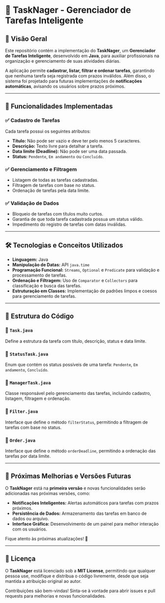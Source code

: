 # 📌 TaskNager - Gerenciador de Tarefas Inteligente

## 📍 Visão Geral

Este repositório contém a implementação do **TaskNager**, um **Gerenciador de Tarefas Inteligente**, desenvolvido em **Java**, para auxiliar profissionais na organização e gerenciamento de suas atividades diárias. 

A aplicação permite **cadastrar, listar, filtrar e ordenar tarefas**, garantindo que nenhuma tarefa seja registrada com prazos inválidos. Além disso, o sistema foi projetado para futuras implementações de **notificações automáticas**, avisando os usuários sobre prazos próximos.

---

## 🚀 Funcionalidades Implementadas

### ✅ Cadastro de Tarefas  
Cada tarefa possui os seguintes atributos:
- **Título:** Não pode ser vazio e deve ter pelo menos 5 caracteres.
- **Descrição:** Texto livre para detalhar a tarefa.
- **Data limite (Deadline):** Não pode ser uma data passada.
- **Status:** `Pendente`, `Em andamento` ou `Concluído`.

### ✅ Gerenciamento e Filtragem  
- Listagem de todas as tarefas cadastradas.
- Filtragem de tarefas com base no status.
- Ordenação de tarefas pela data limite.

### ✅ Validação de Dados  
- Bloqueio de tarefas com títulos muito curtos.
- Garantia de que toda tarefa cadastrada possua um status válido.
- Impedimento do registro de tarefas com datas inválidas.

---

## 🛠 Tecnologias e Conceitos Utilizados

- **Linguagem:** Java  
- **Manipulação de Datas:** API `java.time`  
- **Programação Funcional:** `Streams`, `Optional` e `Predicate` para validação e processamento de tarefas.  
- **Ordenação e Filtragem:** Uso de `Comparator` e `Collectors` para classificação e busca das tarefas.  
- **Estruturação em Classes:** Implementação de padrões limpos e coesos para gerenciamento de tarefas.  

---

## 📂 Estrutura do Código

### 🔹 `Task.java`
Define a estrutura da tarefa com título, descrição, status e data limite.

### 🔹 `StatusTask.java`
Enum que contém os status possíveis de uma tarefa: `Pendente`, `Em andamento`, `Concluído`.

### 🔹 `ManagerTask.java`
Classe responsável pelo gerenciamento das tarefas, incluindo cadastro, listagem, filtragem e ordenação.

### 🔹 `Filter.java`
Interface que define o método `filterStatus`, permitindo a filtragem de tarefas com base no status.

### 🔹 `Order.java`
Interface que define o método `orderDeadline`, permitindo a ordenação das tarefas por data limite.


---

## 📌 Próximas Melhorias e Versões Futuras
O **TaskNager** está na **primeira versão** e novas funcionalidades serão adicionadas nas próximas versões, como:
- **Notificações Inteligentes:** Alertas automáticos para tarefas com prazos próximos.
- **Persistência de Dados:** Armazenamento das tarefas em banco de dados ou arquivo.
- **Interface Gráfica:** Desenvolvimento de um painel para melhor interação com os usuários.

Fique atento às próximas atualizações! 🚀

---

## 📜 Licença

O **TaskNager** está licenciado sob a **MIT License**, permitindo que qualquer pessoa use, modifique e distribua o código livremente, desde que seja mantida a atribuição original ao autor.

Contribuições são bem-vindas! Sinta-se à vontade para abrir issues e pull requests para melhorias e novas funcionalidades.

